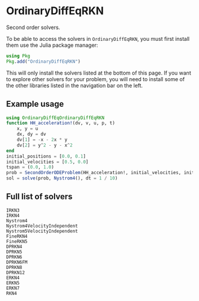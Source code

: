 # OrdinaryDiffEqRKN

Second order solvers.

To be able to access the solvers in `OrdinaryDiffEqRKN`, you must first install them use the Julia package manager:

```julia
using Pkg
Pkg.add("OrdinaryDiffEqRKN")
```
This will only install the solvers listed at the bottom of this page.
If you want to explore other solvers for your problem,
you will need to install some of the other libraries listed in the navigation bar on the left.

## Example usage
```julia
using OrdinaryDiffEqOrdinaryDiffEqRKN
function HH_acceleration!(dv, v, u, p, t)
    x, y = u
    dx, dy = dv
    dv[1] = -x - 2x * y
    dv[2] = y^2 - y - x^2
end
initial_positions = [0.0, 0.1]
initial_velocities = [0.5, 0.0]
tspan = (0.0, 1.0)
prob = SecondOrderODEProblem(HH_acceleration!, initial_velocities, initial_positions, tspan)
sol = solve(prob, Nystrom4(), dt = 1 / 10)
```

## Full list of solvers

```@docs
IRKN3
IRKN4
Nystrom4
Nystrom4VelocityIndependent
Nystrom5VelocityIndependent
FineRKN4
FineRKN5
DPRKN4
DPRKN5
DPRKN6
DPRKN6FM
DPRKN8
DPRKN12
ERKN4
ERKN5
ERKN7
RKN4
```
